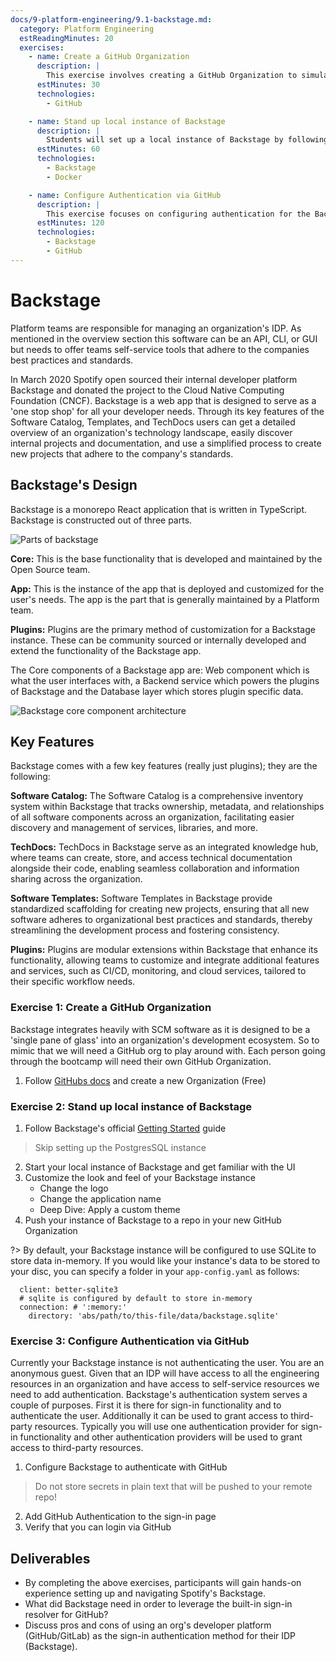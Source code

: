 ```yaml
---
docs/9-platform-engineering/9.1-backstage.md:
  category: Platform Engineering
  estReadingMinutes: 20
  exercises:
    - name: Create a GitHub Organization
      description: |
        This exercise involves creating a GitHub Organization to simulate an integrated SCM environment, similar to what you would find in a real-world development ecosystem. Each student will create their own GitHub Organization following the provided instructions.
      estMinutes: 30
      technologies:
        - GitHub

    - name: Stand up local instance of Backstage
      description: |
        Students will set up a local instance of Backstage by following the official Getting Started guide. This exercise covers starting the local instance, familiarizing with the UI, and customizing the appearance of the Backstage instance including logo and application name changes. Extra credit is given for applying a custom theme. The customized instance should then be pushed to a repo in the newly created GitHub Organization.
      estMinutes: 60
      technologies:
        - Backstage
        - Docker

    - name: Configure Authentication via GitHub
      description: |
        This exercise focuses on configuring authentication for the Backstage instance using GitHub. Students will create an OAuth app within their GitHub Organization and integrate it with Backstage for authentication purposes. This includes not storing secrets in plain text and ensuring secure authentication practices. Verification of login functionality through GitHub is the final step to confirm successful integration.
      estMinutes: 120
      technologies:
        - Backstage
        - GitHub
---
```


# Backstage

Platform teams are responsible for managing an organization's IDP. As mentioned in the overview section this software can be an API, CLI, or GUI but needs to offer teams self-service tools that adhere to the companies best practices and standards.

In March 2020 Spotify open sourced their internal developer platform Backstage and donated the project to the Cloud Native Computing Foundation (CNCF). Backstage is a web app that is designed to serve as a 'one stop shop' for all your developer needs. Through its key features of the Software Catalog, Templates, and TechDocs users can get a detailed overview of an organization's technology landscape, easily discover internal projects and documentation, and use a simplified process to create new projects that adhere to the company's standards.

## Backstage's Design

Backstage is a monorepo React application that is written in TypeScript. Backstage is constructed out of three parts.

![Parts of backstage](https://backstage-spotify-com.spotifycdn.com/_next/static/media/IMG_key_terms.72c69cd1.png ':class=img-center :alt=parts of backstage')

**Core:** This is the base functionality that is developed and maintained by the Open Source team.

**App:** This is the instance of the app that is deployed and customized for the user's needs. The app is the part that is generally maintained by a Platform team.

**Plugins:** Plugins are the primary method of customization for a Backstage instance. These can be community sourced or internally developed and extend the functionality of the Backstage app.

The Core components of a Backstage app are: Web component which is what the user interfaces with, a Backend service which powers the plugins of Backstage and the Database layer which stores plugin specific data.

![Backstage core component architecture](https://backstage-spotify-com.spotifycdn.com/_next/static/media/IMG_container.6247c7ba.png)

## Key Features

Backstage comes with a few key features (really just plugins); they are the following:

**Software Catalog:** The Software Catalog is a comprehensive inventory system within Backstage that tracks ownership, metadata, and relationships of all software components across an organization, facilitating easier discovery and management of services, libraries, and more.

**TechDocs:** TechDocs in Backstage serve as an integrated knowledge hub, where teams can create, store, and access technical documentation alongside their code, enabling seamless collaboration and information sharing across the organization.

**Software Templates:** Software Templates in Backstage provide standardized scaffolding for creating new projects, ensuring that all new software adheres to organizational best practices and standards, thereby streamlining the development process and fostering consistency.

**Plugins:** Plugins are modular extensions within Backstage that enhance its functionality, allowing teams to customize and integrate additional features and services, such as CI/CD, monitoring, and cloud services, tailored to their specific workflow needs.

### Exercise 1: Create a GitHub Organization

Backstage integrates heavily with SCM software as it is designed to be a 'single pane of glass' into an organization's development ecosystem. So to mimic that we will need
a GitHub org to play around with. Each person going through the bootcamp will need their own GitHub Organization.

1. Follow [GitHubs docs](https://docs.github.com/en/organizations/collaborating-with-groups-in-organizations/creating-a-new-organization-from-scratch) and create a new Organization (Free)

### Exercise 2: Stand up local instance of Backstage

1. Follow Backstage's official [Getting Started](https://backstage.spotify.com/learn/standing-up-backstage/standing-up-backstage/1-intro/) guide
> Skip setting up the PostgresSQL instance
2. Start your local instance of Backstage and get familiar with the UI
3. Customize the look and feel of your Backstage instance
    - Change the logo
    - Change the application name
    - Deep Dive: Apply a custom theme
4. Push your instance of Backstage to a repo in your new GitHub Organization

  ?> By default, your Backstage instance will be configured to use SQLite to store data in-memory. If you would like your instance's data to be stored to your disc, you can specify a folder in your `app-config.yaml` as follows:
  ```  database:
    client: better-sqlite3
    # sqlite is configured by default to store in-memory
    connection: # ':memory:'
      directory: 'abs/path/to/this-file/data/backstage.sqlite'
```

### Exercise 3: Configure Authentication via GitHub

Currently your Backstage instance is not authenticating the user. You are an anonymous guest. Given that an IDP will have access to all the engineering resources in an organization and have access to self-service resources we need to add authentication. Backstage's authentication system serves a couple of purposes. First it is there for sign-in functionality and to authenticate the user. Additionally it can be used to grant access to third-party resources. Typically you will use one authentication provider for sign-in functionality and other authentication providers will be used to grant access to third-party resources.

1. Configure Backstage to authenticate with GitHub
> Do not store secrets in plain text that will be pushed to your remote repo!
2. Add GitHub Authentication to the sign-in page
3. Verify that you can login via GitHub

## Deliverables

- By completing the above exercises, participants will gain hands-on experience setting up and navigating Spotify's Backstage.
- What did Backstage need in order to leverage the built-in sign-in resolver for GitHub?
- Discuss pros and cons of using an org's developer platform (GitHub/GitLab) as the sign-in authentication method for their IDP (Backstage).
